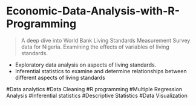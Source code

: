 # Economic-Data-Analysis-with-R-Programming

>A deep dive into World Bank Living Standards Measurement Survey data for Nigeria. Examining the effects of variables of living standards.

- Exploratory data analysis on aspects of living standards. 
- Inferential statistics to examine and determine relationships between different aspects of living standards

#Data analytics #Data Cleaning #R programming  #Multiple Regression Analysis  #Inferential statistics  #Descriptive Statistics  #Data Visualization
